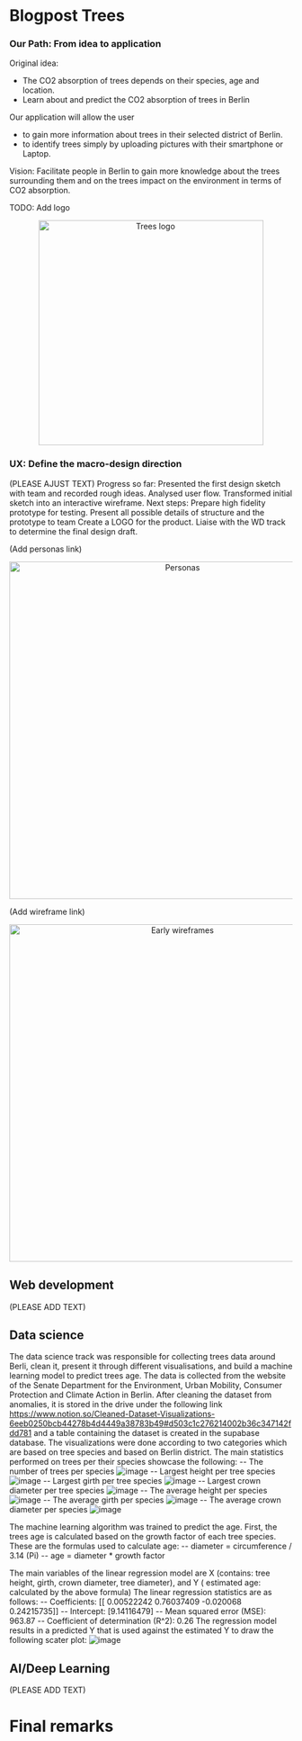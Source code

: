 # Blogpost Trees


### Our Path: From idea to application

Original idea: 
- The CO2 absorption of trees depends on their species, age and location.
- Learn about and predict the CO2 absorption of trees in Berlin

Our application will allow the user
- to gain more information about trees in their selected district of Berlin.
- to identify trees simply by uploading pictures with their smartphone or Laptop.

Vision: Facilitate people in Berlin to gain more knowledge about the trees surrounding them and on the trees impact on the environment in terms of CO2 absorption.

TODO: Add logo
<p align="center">
    <img alt="Trees logo" src="" width="400" />
</p>

### UX: Define the macro-design direction
(PLEASE AJUST TEXT)
Progress so far:
Presented the first design sketch with team and recorded rough ideas.
Analysed user flow.
Transformed initial sketch into an interactive wireframe.
Next steps:
Prepare high fidelity prototype for testing.
Present all possible details of structure and the prototype to team
Create a LOGO for the product.
Liaise with the WD track to determine the final design draft.


(Add personas link)
<p align="center">
    <img alt="Personas" src="g" width="600" />
</p>

(Add wireframe link)
<p align="center">
    <img alt="Early wireframes" src="" width="600" />
</p>


## Web development

(PLEASE ADD TEXT)

##  Data science
The data science track was responsible for collecting trees data around Berli, clean it, present it through different visualisations, and build a machine learning model to predict trees age. The data is collected from the website of the Senate Department for the Environment, Urban Mobility, Consumer Protection and Climate Action in Berlin. 
After cleaning the dataset from anomalies, it is stored in the drive under the following link https://www.notion.so/Cleaned-Dataset-Visualizations-6eeb0250bcb44278b4d4449a38783b49#d503c1c276214002b36c347142fdd781 and a table containing the dataset is created in the supabase database.
The visualizations were done according to two categories which are based on tree species and based on Berlin district. 
The main statistics performed on trees per their species showcase the following:
    -- The number of trees per species 
    ![image](https://user-images.githubusercontent.com/72529331/179850625-a5e8c968-432d-4100-935f-55b6dad832b0.png)
    -- Largest height per tree species 
    ![image](https://user-images.githubusercontent.com/72529331/179849391-fa663763-2a45-4020-82ec-e900cca76e44.png)
    -- Largest girth per tree species
    ![image](https://user-images.githubusercontent.com/72529331/179849655-5d73ce40-48d4-4df8-9eeb-1f715922457e.png)
    -- Largest crown diameter per tree species 
    ![image](https://user-images.githubusercontent.com/72529331/179849817-0b79944e-14b2-450e-aa1c-fe1c7492054f.png)
    -- The average height per species
    ![image](https://user-images.githubusercontent.com/72529331/179850505-7c6b6d08-c1ee-451e-b869-c8869dd69853.png)
    -- The average girth per species 
   ![image](https://user-images.githubusercontent.com/72529331/179849995-c8d9fd3b-046d-416a-b70f-8e74280b0232.png)
    -- The average crown diameter per species
    ![image](https://user-images.githubusercontent.com/72529331/179850211-288bca32-bf14-4197-972b-9e89121c1e94.png)

The machine learning algorithm was trained to predict the age. First, the trees age is calculated based on the growth factor of each tree species. These are the formulas used to calculate age:
    -- diameter = circumference / 3.14  (Pi)
    -- age = diameter * growth factor
 
 The main variables of the linear regression model are X (contains: tree height, girth, crown diameter, tree diameter), and Y ( estimated age: calculated by the above formula)
 The linear regression statistics are as follows:
    -- Coefficients: [[ 0.00522242  0.76037409 -0.020068    0.24215735]]
    -- Intercept: [9.14116479]
    -- Mean squared error (MSE): 963.87
    -- Coefficient of determination (R^2): 0.26
 The regression model results in a predicted Y that is used against the estimated Y to draw the following scater plot:
 ![image](https://user-images.githubusercontent.com/72529331/179852208-3148e161-2ca2-4f1e-9ca9-809d07ad6690.png)


##  AI/Deep Learning
(PLEASE ADD TEXT)

# Final remarks

